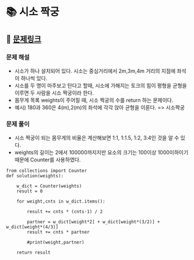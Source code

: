 
# 📚 시소 짝궁

## 📌 [문제링크](https://school.programmers.co.kr/learn/courses/30/lessons/152996)

### 문제 해설

- 시소가 하나 설치되어 있다. 시소는 중심거리에서 2m,3m,4m 거리의 지점에 좌석이 하나씩 있다.
- 시소를 두 명이 마주보고 탄다고 할때, 시소에 가해지는 토크의 힘이 평형을 균형을 이루면 두 사람을 시소 짝궁이라 한다.
- 몸무게 목록 weights이 주어질 때, 시소 짝궁의 수를 return 하는 문제이다.
- 예시) 180과 360은 4(m),2(m)의 좌석에 각각 앉아 균형을 이룬다. => 시소짝궁

### 문제 풀이

- 시소 짝궁이 되는 몸무게의 비율은 계산해보면 1:1, 1:1.5, 1:2, 3:4인 것을 알 수 있다.
- weights의 길이는 2에서 100000까지지만 요소의 크기는 100이상 1000이하이기 때문에 Counter를 사용하였다.

```
from collections import Counter
def solution(weights):
    
    w_dict = Counter(weights)
    result = 0
    
    for weight,cnts in w_dict.items():
        
        result += cnts * (cnts-1) / 2
        
        partner = w_dict[weight*2] + w_dict[weight*(3/2)] + w_dict[weight*(4/3)]
        result += cnts * partner
        
        #print(weight,partner)
    
    return result
```
